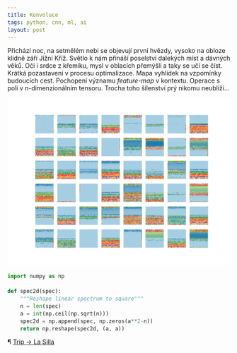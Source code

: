 ```yaml
---
title: Konvoluce
tags: python, cnn, ml, ai
layout: post
---
```


Přichází noc, na setmělém nebi se objevují první hvězdy,
vysoko na obloze klidně září Jižní Kříž. Světlo k nám přináší
poselství dalekých míst a dávných věků. Oči i srdce z křemíku,
mysl v oblacích přemýšlí a taky se učí se číst.
Krátká pozastavení v procesu optimalizace.
Mapa vyhlídek na vzpomínky budoucích cest.
Pochopení významu *feature-map* v kontextu.
Operace s poli v *n*-dimenzionálním tensoru.
Trocha toho šílenství prý nikomu neublíží...

<!-- more -->

[![image](/img/weight.png)](/img/intro.mp4)

```python
import numpy as np

def spec2d(spec):
    """Reshape linear spectrum to square"""
    n = len(spec)
    a = int(np.ceil(np.sqrt(n)))
    spec2d = np.append(spec, np.zeros(a**2-n))
    return np.reshape(spec2d, (a, a))
```

¶ [Trip → La Silla](http://www.physics.muni.cz/~janak/tip/)
